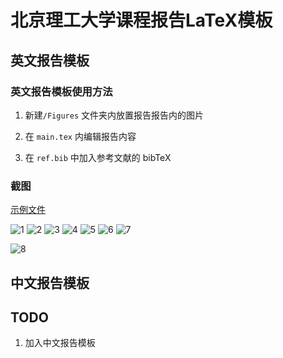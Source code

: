 # 北京理工大学课程报告LaTeX模板

## 英文报告模板

### 英文报告模板使用方法

1. 新建`/Figures` 文件夹内放置报告报告内的图片

2. 在 `main.tex` 内编辑报告内容

3. 在 `ref.bib` 中加入参考文献的 bibTeX

### 截图

[示例文件](https://github.com/CharlieLeee/BIT-Report-LaTeX/blob/master/English%20template/%E4%BE%8B%E5%AD%90.pdf)

![1](figure/1.png)
![2](figure/2.png)
![3](figure/3.png)
![4](figure/4.png)
![5](figure/5.png)
![6](figure/6.png)
![7](figure/7.png)

![8](figure/8.png)

## 中文报告模板





## TODO

1. 加入中文报告模板
